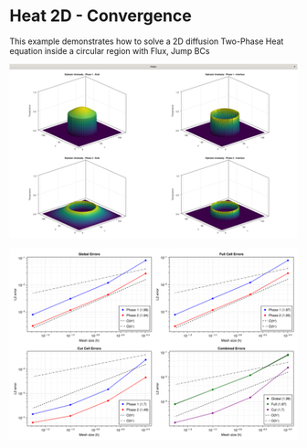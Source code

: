 # Heat 2D - Convergence

This example demonstrates how to solve a 2D diffusion Two-Phase Heat equation inside a circular region with Flux, Jump BCs

![](assets/heat_2d_2ph/heat_2d_2ph_henry_end.png)

![](assets/heat_2d_2ph/temp_conv.png)

